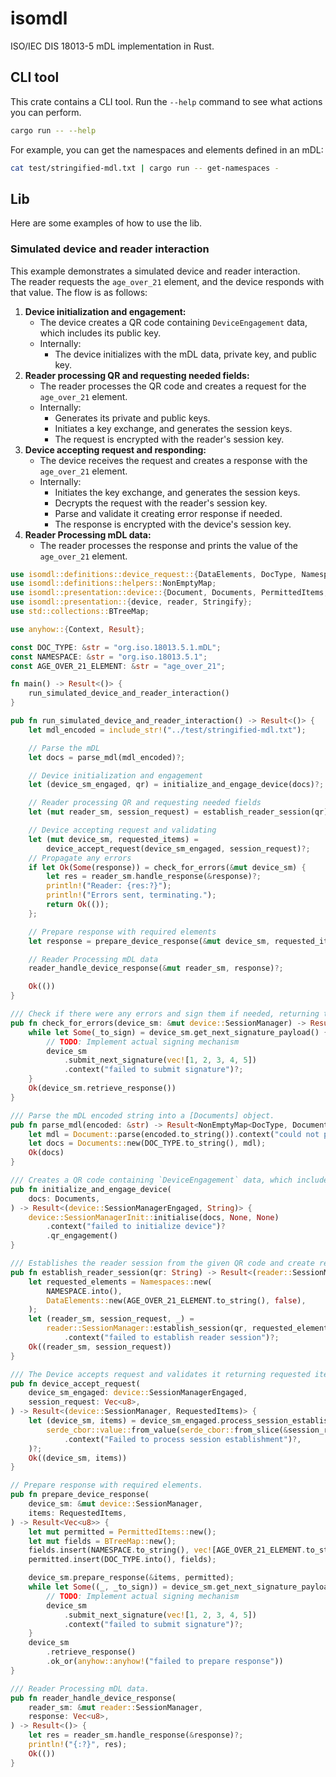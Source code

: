 # isomdl

ISO/IEC DIS 18013-5 mDL implementation in Rust.

## CLI tool

This crate contains a CLI tool. Run the `--help` command to see what actions you can perform.

```bash
cargo run -- --help
```

For example, you can get the namespaces and elements defined in an mDL:

```bash
cat test/stringified-mdl.txt | cargo run -- get-namespaces -
```

## Lib

Here are some examples of how to use the lib.

### Simulated device and reader interaction

This example demonstrates a simulated device and reader interaction.  
The reader requests the `age_over_21` element, and the device responds with that value.
The flow is as follows:

1. **Device initialization and engagement:**
    - The device creates a QR code containing `DeviceEngagement` data, which includes its public key.
    - Internally:
        - The device initializes with the mDL data, private key, and public key.
2. **Reader processing QR and requesting needed fields:**
    - The reader processes the QR code and creates a request for the `age_over_21` element.
    - Internally:
        - Generates its private and public keys.
        - Initiates a key exchange, and generates the session keys.
        - The request is encrypted with the reader's session key.
3. **Device accepting request and responding:**
    - The device receives the request and creates a response with the `age_over_21` element.
    - Internally:
        - Initiates the key exchange, and generates the session keys.
        - Decrypts the request with the reader's session key.
        - Parse and validate it creating error response if needed.
        - The response is encrypted with the device's session key.
4. **Reader Processing mDL data:**
    - The reader processes the response and prints the value of the `age_over_21` element.

<!-- INCLUDE-RUST: examples/simulated_device_and_reader.rs -->

```rust
use isomdl::definitions::device_request::{DataElements, DocType, Namespaces};
use isomdl::definitions::helpers::NonEmptyMap;
use isomdl::presentation::device::{Document, Documents, PermittedItems, RequestedItems};
use isomdl::presentation::{device, reader, Stringify};
use std::collections::BTreeMap;

use anyhow::{Context, Result};

const DOC_TYPE: &str = "org.iso.18013.5.1.mDL";
const NAMESPACE: &str = "org.iso.18013.5.1";
const AGE_OVER_21_ELEMENT: &str = "age_over_21";

fn main() -> Result<()> {
    run_simulated_device_and_reader_interaction()
}

pub fn run_simulated_device_and_reader_interaction() -> Result<()> {
    let mdl_encoded = include_str!("../test/stringified-mdl.txt");

    // Parse the mDL
    let docs = parse_mdl(mdl_encoded)?;

    // Device initialization and engagement
    let (device_sm_engaged, qr) = initialize_and_engage_device(docs)?;

    // Reader processing QR and requesting needed fields
    let (mut reader_sm, session_request) = establish_reader_session(qr)?;

    // Device accepting request and validating
    let (mut device_sm, requested_items) =
        device_accept_request(device_sm_engaged, session_request)?;
    // Propagate any errors
    if let Ok(Some(response)) = check_for_errors(&mut device_sm) {
        let res = reader_sm.handle_response(&response)?;
        println!("Reader: {res:?}");
        println!("Errors sent, terminating.");
        return Ok(());
    };

    // Prepare response with required elements
    let response = prepare_device_response(&mut device_sm, requested_items)?;

    // Reader Processing mDL data
    reader_handle_device_response(&mut reader_sm, response)?;

    Ok(())
}

/// Check if there were any errors and sign them if needed, returning the response error.
pub fn check_for_errors(device_sm: &mut device::SessionManager) -> Result<Option<Vec<u8>>> {
    while let Some(_to_sign) = device_sm.get_next_signature_payload() {
        // TODO: Implement actual signing mechanism
        device_sm
            .submit_next_signature(vec![1, 2, 3, 4, 5])
            .context("failed to submit signature")?;
    }
    Ok(device_sm.retrieve_response())
}

/// Parse the mDL encoded string into a [Documents] object.
pub fn parse_mdl(encoded: &str) -> Result<NonEmptyMap<DocType, Document>> {
    let mdl = Document::parse(encoded.to_string()).context("could not parse mDL")?;
    let docs = Documents::new(DOC_TYPE.to_string(), mdl);
    Ok(docs)
}

/// Creates a QR code containing `DeviceEngagement` data, which includes its public key.
pub fn initialize_and_engage_device(
    docs: Documents,
) -> Result<(device::SessionManagerEngaged, String)> {
    device::SessionManagerInit::initialise(docs, None, None)
        .context("failed to initialize device")?
        .qr_engagement()
}

/// Establishes the reader session from the given QR code and create request for needed elements.
pub fn establish_reader_session(qr: String) -> Result<(reader::SessionManager, Vec<u8>)> {
    let requested_elements = Namespaces::new(
        NAMESPACE.into(),
        DataElements::new(AGE_OVER_21_ELEMENT.to_string(), false),
    );
    let (reader_sm, session_request, _) =
        reader::SessionManager::establish_session(qr, requested_elements)
            .context("failed to establish reader session")?;
    Ok((reader_sm, session_request))
}

/// The Device accepts request and validates it returning requested items.
pub fn device_accept_request(
    device_sm_engaged: device::SessionManagerEngaged,
    session_request: Vec<u8>,
) -> Result<(device::SessionManager, RequestedItems)> {
    let (device_sm, items) = device_sm_engaged.process_session_establishment(
        serde_cbor::value::from_value(serde_cbor::from_slice(&session_request)?)
            .context("Failed to process session establishment")?,
    )?;
    Ok((device_sm, items))
}

// Prepare response with required elements.
pub fn prepare_device_response(
    device_sm: &mut device::SessionManager,
    items: RequestedItems,
) -> Result<Vec<u8>> {
    let mut permitted = PermittedItems::new();
    let mut fields = BTreeMap::new();
    fields.insert(NAMESPACE.to_string(), vec![AGE_OVER_21_ELEMENT.to_string()]);
    permitted.insert(DOC_TYPE.into(), fields);

    device_sm.prepare_response(&items, permitted);
    while let Some((_, _to_sign)) = device_sm.get_next_signature_payload() {
        // TODO: Implement actual signing mechanism
        device_sm
            .submit_next_signature(vec![1, 2, 3, 4, 5])
            .context("failed to submit signature")?;
    }
    device_sm
        .retrieve_response()
        .ok_or(anyhow::anyhow!("failed to prepare response"))
}

/// Reader Processing mDL data.
pub fn reader_handle_device_response(
    reader_sm: &mut reader::SessionManager,
    response: Vec<u8>,
) -> Result<()> {
    let res = reader_sm.handle_response(&response)?;
    println!("{:?}", res);
    Ok(())
}
```
